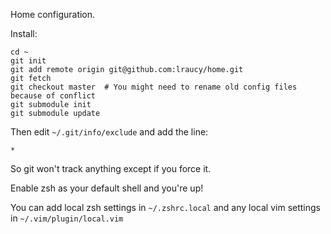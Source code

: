 Home configuration.

Install:

```
cd ~
git init
git add remote origin git@github.com:lraucy/home.git
git fetch
git checkout master  # You might need to rename old config files because of conflict
git submodule init
git submodule update
```

Then edit `~/.git/info/exclude` and add the line:
```
*
```
So git won't track anything except if you force it.

Enable zsh as your default shell and you're up!

You can add local zsh settings in `~/.zshrc.local` and any local vim settings in `~/.vim/plugin/local.vim`


